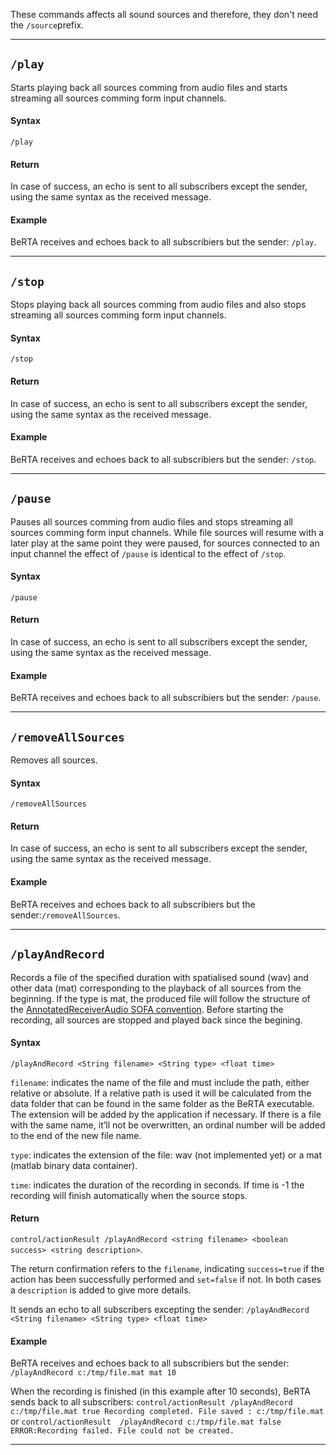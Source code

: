 These commands affects all sound sources and therefore, they don't need the `/source`prefix.

<!----------------------------------------------------------------------------------->
---

## `/play`

Starts playing back all sources comming from audio files and starts streaming all sources comming form input channels.

#### Syntax

`/play`

#### Return

In case of success, an echo is sent to all subscribers except the sender, using the same syntax as the received message.


#### Example

BeRTA receives and echoes back to all subscribiers but the sender:  `/play`.

<!----------------------------------------------------------------------------------->
---



## `/stop`

Stops playing back all sources comming from audio files and also stops streaming all sources comming form input channels.

#### Syntax

`/stop`

#### Return

In case of success, an echo is sent to all subscribers except the sender, using the same syntax as the received message.


#### Example

BeRTA receives and echoes back to all subscribiers but the sender: `/stop`.


<!----------------------------------------------------------------------------------->
---



## `/pause`

Pauses all sources comming from audio files and stops streaming all sources comming form input channels. While file sources will resume with a later play at the same point they were paused, for sources connected to an input channel the effect of `/pause` is identical to the effect of `/stop`. 

#### Syntax

`/pause`

#### Return

In case of success, an echo is sent to all subscribers except the sender, using the same syntax as the received message.

#### Example

BeRTA receives and echoes back to all subscribiers but the sender: `/pause`.


<!----------------------------------------------------------------------------------->
---



## `/removeAllSources`

Removes all sources. 

#### Syntax

`/removeAllSources`

#### Return

In case of success, an echo is sent to all subscribers except the sender, using the same syntax as the received message.

#### Example

BeRTA receives and echoes back to all subscribiers but the sender:`/removeAllSources`.


<!----------------------------------------------------------------------------------->
---

## `/playAndRecord`

Records a file of the specified duration with spatialised sound (wav) and other data (mat) corresponding to the playback of all sources from the beginning. If the type is mat, the produced file will follow the structure of the [AnnotatedReceiverAudio SOFA convention](https://www.sofaconventions.org/mediawiki/index.php/AnnotatedReceiverAudio). Before starting the recording, all sources are stopped and played back since the begining. 

#### Syntax

`/playAndRecord <String filename> <String type> <float time>`

`filename`: indicates the name of the file and must include the path, either relative or absolute. If a relative path is used it will be calculated from the data folder that can be found in the same folder as the BeRTA executable. The extension will be added by the application if necessary. If there is a file with the same name, it’ll not be overwritten, an ordinal number will be added to the end of the new file name.

`type`: indicates the extension of the file: wav (not implemented yet)  or a mat (matlab binary data container).

`time`: indicates the duration of the recording in seconds. If time is -1 the recording will finish automatically when the source stops.


#### Return 

`control/actionResult /playAndRecord <string filename> <boolean success> <string description>`. 

The return confirmation refers to the `filename`, indicating `success=true` if the action has been successfully performed and `set=false` if not. In both cases a `description` is added to give more details. 

It sends an echo to all subscribers excepting the sender: `/playAndRecord <String filename> <String type> <float time>`

#### Example

BeRTA receives and echoes back to all subscribiers but the sender: `/playAndRecord c:/tmp/file.mat mat 10`

When the recording is finished (in this example after 10 seconds), BeRTA sends back to all subscribers: `control/actionResult /playAndRecord c:/tmp/file.mat true Recording completed. File saved : c:/tmp/file.mat` or `control/actionResult  /playAndRecord c:/tmp/file.mat false ERROR:Recording failed. File could not be created.`



<!----------------------------------------------------------------------------------->
---



